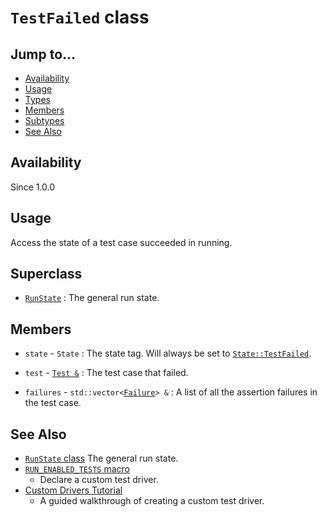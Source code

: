 # `TestFailed` class

## Jump to...
- [Availability](#Availability)
- [Usage](#Usage)
- [Types](#Subtypes)
- [Members](#Members)
- [Subtypes](#Subtypes)
- [See Also](#See-Also)

## Availability
Since 1.0.0

## Usage

Access the state of a test case succeeded in running.

## Superclass

- [`RunState`](RunState.md) : The general run state.

## Members

- `state` - `State` : The state tag.
  Will always be set to [`State::TestFailed`](RunState.State.md).

- `test` - [`Test &`](Test.md) : The test case that failed.
- `failures` - `std::vector<`[`Failure`](Failure.md)`> &` : A list of all the
  assertion failures in the test case.

## See Also

- [`RunState` class](RunState.md)
  The general run state.
- [`RUN_ENABLED_TESTS` macro](../Macros/RUN_ENABLED_TESTS.md)
  - Declare a custom test driver.
- [Custom Drivers Tutorial](../../Tutorials/Custom-Drivers.md)
  - A guided walkthrough of creating a custom test driver.
